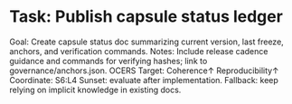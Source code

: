 # Task: Publish capsule status ledger
Goal: Create capsule status doc summarizing current version, last freeze, anchors, and verification commands.
Notes: Include release cadence guidance and commands for verifying hashes; link to governance/anchors.json.
OCERS Target: Coherence↑ Reproducibility↑
Coordinate: S6:L4
Sunset: evaluate after implementation.
Fallback: keep relying on implicit knowledge in existing docs.
